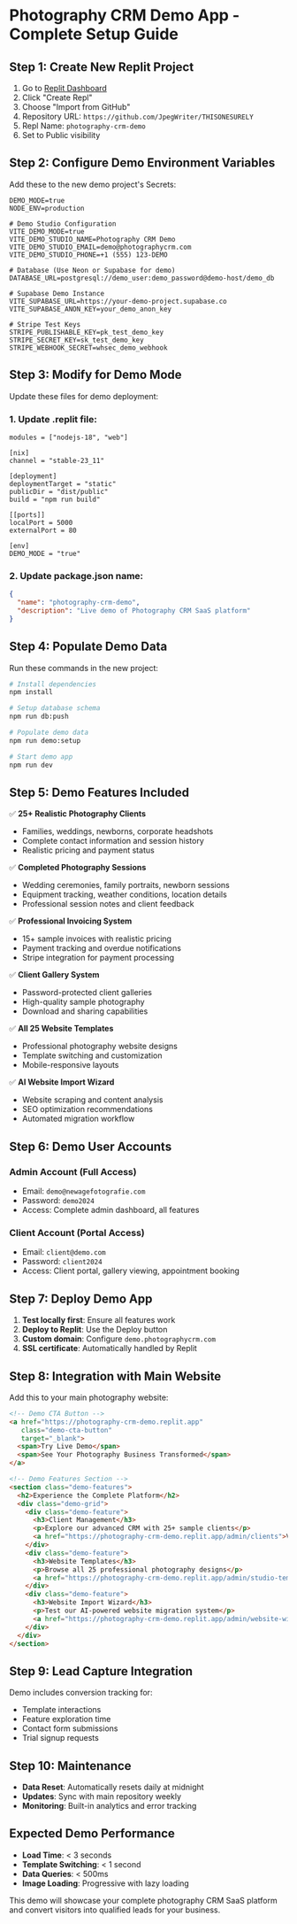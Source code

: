 # Photography CRM Demo App - Complete Setup Guide

## Step 1: Create New Replit Project

1. Go to [Replit Dashboard](https://replit.com/~)
2. Click "Create Repl"
3. Choose "Import from GitHub"
4. Repository URL: `https://github.com/JpegWriter/THISONESURELY`
5. Repl Name: `photography-crm-demo`
6. Set to Public visibility

## Step 2: Configure Demo Environment Variables

Add these to the new demo project's Secrets:

```
DEMO_MODE=true
NODE_ENV=production

# Demo Studio Configuration
VITE_DEMO_MODE=true
VITE_DEMO_STUDIO_NAME=Photography CRM Demo
VITE_DEMO_STUDIO_EMAIL=demo@photographycrm.com
VITE_DEMO_STUDIO_PHONE=+1 (555) 123-DEMO

# Database (Use Neon or Supabase for demo)
DATABASE_URL=postgresql://demo_user:demo_password@demo-host/demo_db

# Supabase Demo Instance
VITE_SUPABASE_URL=https://your-demo-project.supabase.co
VITE_SUPABASE_ANON_KEY=your_demo_anon_key

# Stripe Test Keys
STRIPE_PUBLISHABLE_KEY=pk_test_demo_key
STRIPE_SECRET_KEY=sk_test_demo_key
STRIPE_WEBHOOK_SECRET=whsec_demo_webhook
```

## Step 3: Modify for Demo Mode

Update these files for demo deployment:

### 1. Update .replit file:
```
modules = ["nodejs-18", "web"]

[nix]
channel = "stable-23_11"

[deployment]
deploymentTarget = "static"
publicDir = "dist/public"
build = "npm run build"

[[ports]]
localPort = 5000
externalPort = 80

[env]
DEMO_MODE = "true"
```

### 2. Update package.json name:
```json
{
  "name": "photography-crm-demo",
  "description": "Live demo of Photography CRM SaaS platform"
}
```

## Step 4: Populate Demo Data

Run these commands in the new project:

```bash
# Install dependencies
npm install

# Setup database schema
npm run db:push

# Populate demo data
npm run demo:setup

# Start demo app
npm run dev
```

## Step 5: Demo Features Included

✅ **25+ Realistic Photography Clients**
- Families, weddings, newborns, corporate headshots
- Complete contact information and session history
- Realistic pricing and payment status

✅ **Completed Photography Sessions**
- Wedding ceremonies, family portraits, newborn sessions
- Equipment tracking, weather conditions, location details
- Professional session notes and client feedback

✅ **Professional Invoicing System**
- 15+ sample invoices with realistic pricing
- Payment tracking and overdue notifications
- Stripe integration for payment processing

✅ **Client Gallery System**
- Password-protected client galleries
- High-quality sample photography
- Download and sharing capabilities

✅ **All 25 Website Templates**
- Professional photography website designs
- Template switching and customization
- Mobile-responsive layouts

✅ **AI Website Import Wizard**
- Website scraping and content analysis
- SEO optimization recommendations
- Automated migration workflow

## Step 6: Demo User Accounts

### Admin Account (Full Access)
- Email: `demo@newagefotografie.com`
- Password: `demo2024`
- Access: Complete admin dashboard, all features

### Client Account (Portal Access)
- Email: `client@demo.com`
- Password: `client2024`
- Access: Client portal, gallery viewing, appointment booking

## Step 7: Deploy Demo App

1. **Test locally first**: Ensure all features work
2. **Deploy to Replit**: Use the Deploy button
3. **Custom domain**: Configure `demo.photographycrm.com`
4. **SSL certificate**: Automatically handled by Replit

## Step 8: Integration with Main Website

Add this to your main photography website:

```html
<!-- Demo CTA Button -->
<a href="https://photography-crm-demo.replit.app" 
   class="demo-cta-button"
   target="_blank">
  <span>Try Live Demo</span>
  <span>See Your Photography Business Transformed</span>
</a>

<!-- Demo Features Section -->
<section class="demo-features">
  <h2>Experience the Complete Platform</h2>
  <div class="demo-grid">
    <div class="demo-feature">
      <h3>Client Management</h3>
      <p>Explore our advanced CRM with 25+ sample clients</p>
      <a href="https://photography-crm-demo.replit.app/admin/clients">View Demo</a>
    </div>
    <div class="demo-feature">
      <h3>Website Templates</h3>
      <p>Browse all 25 professional photography designs</p>
      <a href="https://photography-crm-demo.replit.app/admin/studio-templates">Browse Templates</a>
    </div>
    <div class="demo-feature">
      <h3>Website Import Wizard</h3>
      <p>Test our AI-powered website migration system</p>
      <a href="https://photography-crm-demo.replit.app/admin/website-wizard">Try Wizard</a>
    </div>
  </div>
</section>
```

## Step 9: Lead Capture Integration

Demo includes conversion tracking for:
- Template interactions
- Feature exploration time
- Contact form submissions
- Trial signup requests

## Step 10: Maintenance

- **Data Reset**: Automatically resets daily at midnight
- **Updates**: Sync with main repository weekly
- **Monitoring**: Built-in analytics and error tracking

## Expected Demo Performance

- **Load Time**: < 3 seconds
- **Template Switching**: < 1 second
- **Data Queries**: < 500ms
- **Image Loading**: Progressive with lazy loading

This demo will showcase your complete photography CRM SaaS platform and convert visitors into qualified leads for your business.